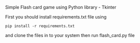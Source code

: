 Simple Flash card game using Python library - Tkinter

First you should install requirements.txt file using

    pip install -r requirements.txt

and clone the files in to your system
then run flash_card.py file
